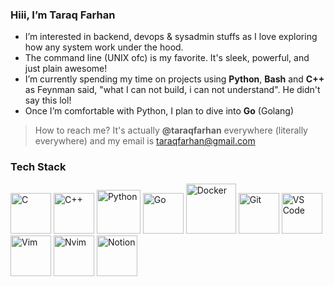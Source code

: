 ### Hiii, I’m Taraq Farhan
- I’m interested in backend, devops & sysadmin stuffs as I love exploring how any system work under the hood.
- The command line (UNIX ofc) is my favorite. It's sleek, powerful, and just plain awesome!
- I’m currently spending my time on projects using **Python**, **Bash** and **C++** as Feynman said, "what I can not build, i can not understand". He didn't say this lol!
- Once I’m comfortable with Python, I plan to dive into **Go** (Golang)


> How to reach me? It's actually **@taraqfarhan** everywhere (literally everywhere) and my email is taraqfarhan@gmail.com


### Tech Stack

<p align="left">
  <img src="https://cdn.jsdelivr.net/gh/devicons/devicon/icons/c/c-original.svg" alt="C" width="65" height="65"/>
  <img src="https://cdn.jsdelivr.net/gh/devicons/devicon/icons/cplusplus/cplusplus-original.svg" alt="C++" width="65" height="65"/>
  <img src="https://cdn.jsdelivr.net/gh/devicons/devicon/icons/python/python-original.svg" alt="Python" width="70" height="70"/>
  <img src="https://cdn.jsdelivr.net/gh/devicons/devicon/icons/go/go-original.svg" alt="Go" width="65" height="65"/>
  <img src="https://cdn.jsdelivr.net/gh/devicons/devicon/icons/docker/docker-original.svg" alt="Docker" width="80" height="80"/>
  <img src="https://cdn.jsdelivr.net/gh/devicons/devicon/icons/git/git-original.svg" alt="Git" width="65" height="65"/>
  <img src="https://cdn.jsdelivr.net/gh/devicons/devicon/icons/vscode/vscode-original.svg" alt="VS Code" width="65" height="65"/> 
  <img src="https://cdn.jsdelivr.net/gh/devicons/devicon/icons/vim/vim-original.svg" alt="Vim" width="65" height="65"/>
  <img src="https://cdn.jsdelivr.net/gh/devicons/devicon@latest/icons/neovim/neovim-original.svg" alt="Nvim" width="65" height="65"/>          
  <img src="https://cdn.jsdelivr.net/gh/devicons/devicon@latest/icons/notion/notion-original.svg" alt="Notion" width="65" height="65"/>
</p>


